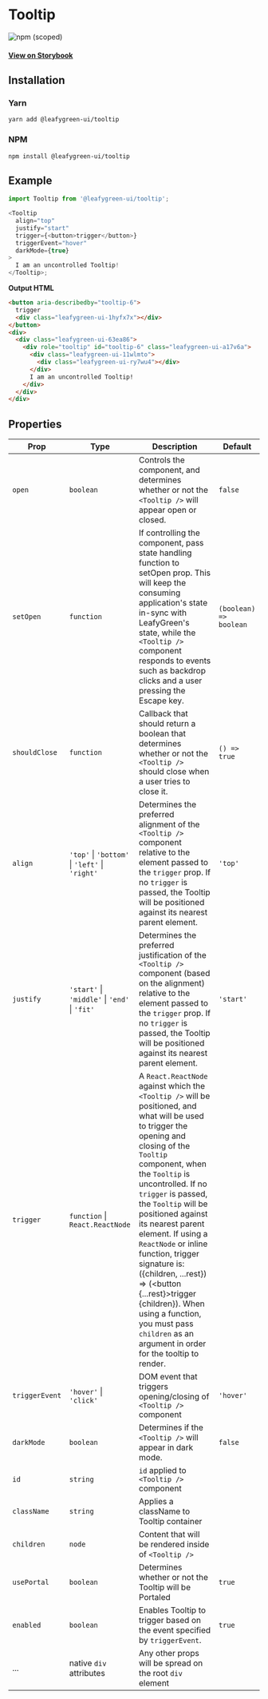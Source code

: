 # Tooltip

![npm (scoped)](https://img.shields.io/npm/v/@leafygreen-ui/tooltip.svg)

#### [View on Storybook](https://mongodb.github.io/leafygreen-ui/?path=/story/tooltip--uncontrolled)

## Installation

### Yarn

```shell
yarn add @leafygreen-ui/tooltip
```

### NPM

```shell
npm install @leafygreen-ui/tooltip
```

## Example

```js
import Tooltip from '@leafygreen-ui/tooltip';

<Tooltip
  align="top"
  justify="start"
  trigger={<button>trigger</button>}
  triggerEvent="hover"
  darkMode={true}
>
  I am an uncontrolled Tooltip!
</Tooltip>;
```

**Output HTML**

```html
<button aria-describedby="tooltip-6">
  trigger
  <div class="leafygreen-ui-1hyfx7x"></div>
</button>
<div>
  <div class="leafygreen-ui-63ea86">
    <div role="tooltip" id="tooltip-6" class="leafygreen-ui-a17v6a">
      <div class="leafygreen-ui-11wlmto">
        <div class="leafygreen-ui-ry7wu4"></div>
      </div>
      I am an uncontrolled Tooltip!
    </div>
  </div>
</div>
```

## Properties

| Prop           | Type                                           | Description                                                                                                                                                                                                                                                                                                                                                                                                                                                                                                                                    | Default                |
| -------------- | ---------------------------------------------- | ---------------------------------------------------------------------------------------------------------------------------------------------------------------------------------------------------------------------------------------------------------------------------------------------------------------------------------------------------------------------------------------------------------------------------------------------------------------------------------------------------------------------------------------------- | ---------------------- |
| `open`         | `boolean`                                      | Controls the component, and determines whether or not the `<Tooltip />` will appear open or closed.                                                                                                                                                                                                                                                                                                                                                                                                                                            | `false`                |
| `setOpen`      | `function`                                     | If controlling the component, pass state handling function to setOpen prop. This will keep the consuming application's state in-sync with LeafyGreen's state, while the `<Tooltip />` component responds to events such as backdrop clicks and a user pressing the Escape key.                                                                                                                                                                                                                                                                 | `(boolean) => boolean` |
| `shouldClose`  | `function`                                     | Callback that should return a boolean that determines whether or not the `<Tooltip />` should close when a user tries to close it.                                                                                                                                                                                                                                                                                                                                                                                                             | `() => true`           |
| `align`        | `'top'` \| `'bottom'` \| `'left'` \| `'right'` | Determines the preferred alignment of the `<Tooltip />` component relative to the element passed to the `trigger` prop. If no `trigger` is passed, the Tooltip will be positioned against its nearest parent element.                                                                                                                                                                                                                                                                                                                          | `'top'`                |
| `justify`      | `'start'` \| `'middle'` \| `'end'` \| `'fit'`  | Determines the preferred justification of the `<Tooltip />` component (based on the alignment) relative to the element passed to the `trigger` prop. If no `trigger` is passed, the Tooltip will be positioned against its nearest parent element.                                                                                                                                                                                                                                                                                             | `'start'`              |
| `trigger`      | `function` \| `React.ReactNode`                | A `React.ReactNode` against which the `<Tooltip />` will be positioned, and what will be used to trigger the opening and closing of the `Tooltip` component, when the `Tooltip` is uncontrolled. If no `trigger` is passed, the `Tooltip` will be positioned against its nearest parent element. If using a `ReactNode` or inline function, trigger signature is: ({children, ...rest}) => (<button {...rest}>trigger {children}</button>). When using a function, you must pass `children` as an argument in order for the tooltip to render. |                        |
| `triggerEvent` | `'hover'` \| `'click'`                         | DOM event that triggers opening/closing of `<Tooltip />` component                                                                                                                                                                                                                                                                                                                                                                                                                                                                             | `'hover'`              |
| `darkMode`     | `boolean`                                      | Determines if the `<Tooltip />` will appear in dark mode.                                                                                                                                                                                                                                                                                                                                                                                                                                                                                      | `false`                |
| `id`           | `string`                                       | `id` applied to `<Tooltip />` component                                                                                                                                                                                                                                                                                                                                                                                                                                                                                                        |                        |
| `className`    | `string`                                       | Applies a className to Tooltip container                                                                                                                                                                                                                                                                                                                                                                                                                                                                                                       |                        |
| `children`     | `node`                                         | Content that will be rendered inside of `<Tooltip />`                                                                                                                                                                                                                                                                                                                                                                                                                                                                                          |                        |
| `usePortal`    | `boolean`                                      | Determines whether or not the Tooltip will be Portaled                                                                                                                                                                                                                                                                                                                                                                                                                                                                                         | `true`                 |
| `enabled`      | `boolean`                                      | Enables Tooltip to trigger based on the event specified by `triggerEvent`.                                                                                                                                                                                                                                                                                                                                                                                                                                                                     | `true`                 |
| ...            | native `div` attributes                        | Any other props will be spread on the root `div` element                                                                                                                                                                                                                                                                                                                                                                                                                                                                                       |                        |
